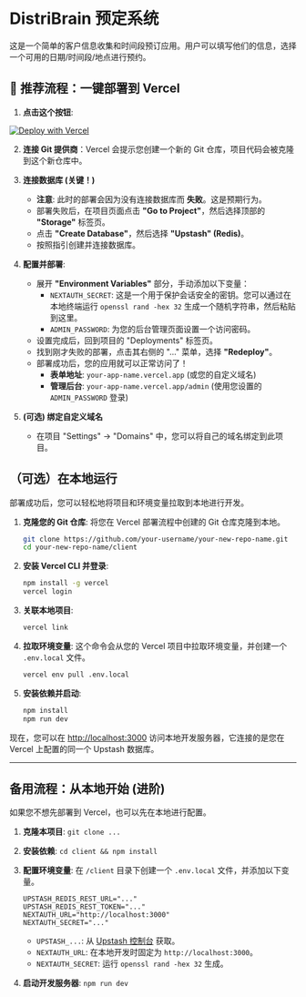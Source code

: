 # DistriBrain 预定系统

这是一个简单的客户信息收集和时间段预订应用。用户可以填写他们的信息，选择一个可用的日期/时间段/地点进行预约。

## 🚀 推荐流程：一键部署到 Vercel

1.  **点击这个按钮**:
<a href="https://vercel.com/new/clone?repository-url=https%3A%2F%2Fgithub.com%2Fdoem97%2Fsimple-form" target="_blank" rel="noopener noreferrer">
    <img src="https://vercel.com/button" alt="Deploy with Vercel" />
</a>

2.  **连接 Git 提供商**：Vercel 会提示您创建一个新的 Git 仓库，项目代码会被克隆到这个新仓库中。
3.  **连接数据库 (关键！)**
    - **注意**: 此时的部署会因为没有连接数据库而 **失败**。这是预期行为。
    - 部署失败后，在项目页面点击 **"Go to Project"**，然后选择顶部的 **"Storage"** 标签页。
    - 点击 **"Create Database"**，然后选择 **"Upstash" (Redis)**。
    - 按照指引创建并连接数据库。
3.  **配置并部署**:
    - 展开 **"Environment Variables"** 部分，手动添加以下变量：
      - `NEXTAUTH_SECRET`: 这是一个用于保护会话安全的密钥。您可以通过在本地终端运行 `openssl rand -hex 32` 生成一个随机字符串，然后粘贴到这里。
      - `ADMIN_PASSWORD`: 为您的后台管理页面设置一个访问密码。
    - 设置完成后，回到项目的 "Deployments" 标签页。
    - 找到刚才失败的部署，点击其右侧的 "..." 菜单，选择 **"Redeploy"**。
    - 部署成功后，您的应用就可以正常访问了！
      - **表单地址**: `your-app-name.vercel.app` (或您的自定义域名)
      - **管理后台**: `your-app-name.vercel.app/admin` (使用您设置的 `ADMIN_PASSWORD` 登录)

6.  **(可选) 绑定自定义域名**
    - 在项目 "Settings" -> "Domains" 中，您可以将自己的域名绑定到此项目。

## （可选）在本地运行

部署成功后，您可以轻松地将项目和环境变量拉取到本地进行开发。

1.  **克隆您的 Git 仓库**:
    将您在 Vercel 部署流程中创建的 Git 仓库克隆到本地。
    ```bash
    git clone https://github.com/your-username/your-new-repo-name.git
    cd your-new-repo-name/client
    ```

2.  **安装 Vercel CLI 并登录**:
    ```bash
    npm install -g vercel
    vercel login
    ```

3.  **关联本地项目**:
    ```bash
    vercel link
    ```

4.  **拉取环境变量**:
    这个命令会从您的 Vercel 项目中拉取环境变量，并创建一个 `.env.local` 文件。
    ```bash
    vercel env pull .env.local
    ```

5.  **安装依赖并启动**:
    ```bash
    npm install
    npm run dev
    ```

现在，您可以在 [http://localhost:3000](http://localhost:3000) 访问本地开发服务器，它连接的是您在 Vercel 上配置的同一个 Upstash 数据库。

---

## 备用流程：从本地开始 (进阶)

如果您不想先部署到 Vercel，也可以先在本地进行配置。

1.  **克隆本项目**: `git clone ...`
2.  **安装依赖**: `cd client && npm install`
3.  **配置环境变量**:
    在 `/client` 目录下创建一个 `.env.local` 文件，并添加以下变量。

    ```env
    UPSTASH_REDIS_REST_URL="..."
    UPSTASH_REDIS_REST_TOKEN="..."
    NEXTAUTH_URL="http://localhost:3000"
    NEXTAUTH_SECRET="..."
    ```
    - `UPSTASH_...`: 从 [Upstash 控制台](https://console.upstash.com/) 获取。
    - `NEXTAUTH_URL`: 在本地开发时固定为 `http://localhost:3000`。
    - `NEXTAUTH_SECRET`: 运行 `openssl rand -hex 32` 生成。

4.  **启动开发服务器**: `npm run dev`
